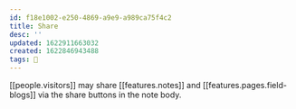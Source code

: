 ```yaml
---
id: f18e1002-e250-4869-a9e9-a989ca75f4c2
title: Share
desc: ''
updated: 1622911663032
created: 1622846943488
tags: 🌱
---
```


[[people.visitors]] may share [[features.notes]] and [[features.pages.field-blogs]] via the share buttons in the note body.
 